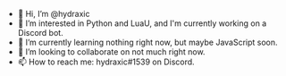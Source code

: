 - 👋 Hi, I’m @hydraxic
- 👀 I’m interested in Python and LuaU, and I'm currently working on a Discord bot.
- 🌱 I’m currently learning nothing right now, but maybe JavaScript soon.
- 💞️ I’m looking to collaborate on not much right now.
- 📫 How to reach me: hydraxic#1539 on Discord.

<!---
hydraxic/hydraxic is a ✨ special ✨ repository because its `README.md` (this file) appears on your GitHub profile.
You can click the Preview link to take a look at your changes.
--->
